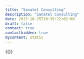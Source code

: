 ```yaml
---
title: "Sanatel Consulting"
description: "Sanatel Consulting"
date: 2017-10-25T10:39:22+02:00
draft: false
contact: true
contacthidden: true
mycontent: static
---
```

{{<partner-single
company="Sanatel Consulting"
type="si"
website="https://sanatel.kz"
countrycode="KAZ"
city="Almaty"
description="Our company has vast experience in implementing IT systems and is competent in both consulting and IT technologies. We will ensure the successful completion of your IT project by performing all required works in a responsible manner. The contract will provide for progress payment as the project stages are completed:- Pre-project examination and transfer of business logic into the system.- Setting of project goals and forming a team.- Formalization of tasks in the technical specification.- System setup, integration with other systems.- System deployment, user training.- Operational testing and commissioning.- Support for system, modifications on request."
siregion="emea"
level="basic"
logo="//images.ctfassets.net/vpidbgnakfvf/2COKxx8e181JirE0bzgFhZ/dca32be0dea2b804bb0562e6ec59a486/sanatel_consulting_logo.jpeg">}}